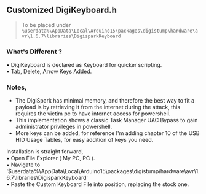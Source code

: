 ## Customized DigiKeyboard.h 
> To be placed under `%userdata%\AppData\Local\Arduino15\packages\digistump\hardware\avr\1.6.7\libraries\DigisparkKeyboard`
   
### What's Different ?    
• DigiKeyboard is declared as Keyboard for quicker scripting.    
• Tab, Delete, Arrow Keys Added.      
   
### Notes,    
- The DigiSpark has minimal memory, and therefore the best way to fit a payload is by retrieving it from the internet during the attack, this requires the victim pc to have internet access for powershell.    
- This implementation shows a classic Task Manager UAC Bypass to gain administrator privileges in powershell.    
- More keys can be added, for reference I'm adding chapter 10 of the USB HID Usage Tables, for easy addition of keys you need.
   

Installation is straight forward,   
• Open File Explorer ( My PC, PC ).    
• Navigate to '$userdata%\AppData\Local\Arduino15\packages\digistump\hardware\avr\1.6.7\libraries\DigisparkKeyboard`       
• Paste the Custom Keyboard File into position, replacing the stock one.
  
  
 

